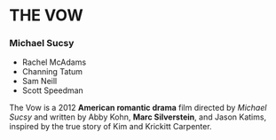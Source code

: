 # THE VOW
### Michael Sucsy


	
- Rachel McAdams
- Channing Tatum
- Sam Neill
- Scott Speedman

The Vow is a 2012 **American romantic drama** film directed by *Michael Sucsy* and written by Abby Kohn, **Marc Silverstein**, and Jason Katims, inspired by the true story of Kim and Krickitt Carpenter.

>


